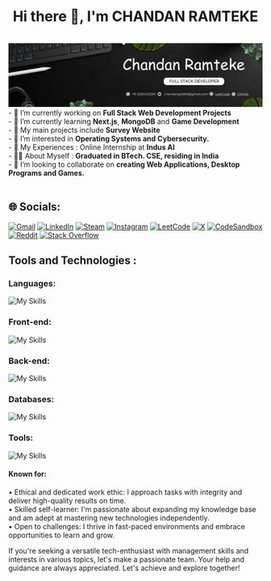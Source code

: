 <h1 align="center">Hi there 👋, I'm CHANDAN RAMTEKE</h1>
<br>
<img src="Black and White Illustrative Linkedin Banner.png">
<br>
- 🔭 I’m currently working on <strong>Full Stack Web Development Projects</strong><br>
- 🌱 I’m currently learning <strong>Next.js</strong>, <strong>MongoDB</strong> and <strong>Game Development</strong><br>
- 🎑 My main projects include <strong>Survey Website</strong><br>
- 🎨 I’m interested in <strong>Operating Systems and Cybersecurity.</strong><br>
- 🥇 My Experiences : Online Internship at <strong>Indus AI</strong><br>
- 👨‍🎓 About Myself : <strong>Graduated in BTech. CSE, residing in India</strong><br>
- 👯 I’m looking to collaborate on <strong> creating Web Applications, Desktop Programs and Games.</strong><br>
<br>
<h2>🌐 Socials:</h2>

[![Gmail](https://img.shields.io/badge/Gmail-D14836?logo=gmail&logoColor=white)](chandangta963@gmail.com) [![LinkedIn](https://img.shields.io/badge/LinkedIn-%230077B5.svg?logo=linkedin&logoColor=white)](https://www.linkedin.com/in/chandan-ramteke-29a9a7247/)  [![Steam](https://img.shields.io/badge/Steam-%23000000.svg?logo=steam&logoColor=white)](https://steamcommunity.com/profiles/76561199638664439/) [![Instagram](https://img.shields.io/badge/Instagram-%23E4405F.svg?logo=Instagram&logoColor=white)](https://www.instagram.com/cramteke20/) [![LeetCode](https://img.shields.io/badge/LeetCode-000000?logo=LeetCode&logoColor=#d16c06)](https://leetcode.com/u/chandan_ramteke/)  [![X](https://img.shields.io/badge/X-%23000000.svg?logo=X&logoColor=white)](https://x.com/ChandanRamteke8)  [![CodeSandbox](https://img.shields.io/badge/CodeSandbox-151515?logo=codesandbox&logoColor=fff)](https://codesandbox.io/u/chandan200209)  [![Reddit](https://img.shields.io/badge/Reddit-FF4500?logo=reddit&logoColor=white)](https://www.reddit.com/user/ramteke2002/)  [![Stack Overflow](https://img.shields.io/badge/-Stack%20Overflow-FE7A16?logo=stack-overflow&logoColor=white)](https://stackoverflow.com/users/19788072/chandan-ramteke)
<br>
<h2>Tools and Technologies : </h2>

### Languages:

![My Skills](https://skillicons.dev/icons?i=js,cpp,py,c)

### Front-end:
![My Skills](https://skillicons.dev/icons?i=html,css,react,bootstrap,jquery,materialui,tailwind,vite)

### Back-end:
![My Skills](https://skillicons.dev/icons?i=nodejs,npm,postman,express,fastapi,nextjs)

### Databases:
![My Skills](https://skillicons.dev/icons?i=postgres,mongodb,mysql)

### Tools:
![My Skills](https://skillicons.dev/icons?i=figma,git,powershell,vscode)

<h4>Known for:</h4>
<p>
• Ethical and dedicated work ethic: I approach tasks with integrity and deliver high-quality results on time. <br>
• Skilled self-learner: I'm passionate about expanding my knowledge base and am adept at mastering new technologies independently. <br>
• Open to challenges: I thrive in fast-paced environments and embrace opportunities to learn and grow. <br></p>

<p> If you're seeking a versatile tech-enthusiast with management skills and interests in various topics, let's make a passionate team.
Your help and guidance are always appreciated. Let's achieve and explore together! </p>

